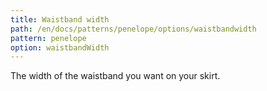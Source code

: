 ```yaml
---
title: Waistband width
path: /en/docs/patterns/penelope/options/waistbandwidth
pattern: penelope
option: waistbandWidth
---
```


The width of the waistband you want on your skirt.